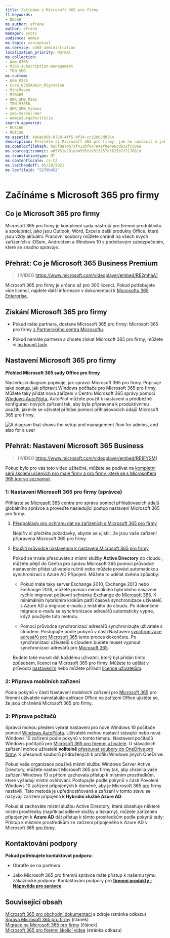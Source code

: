 ```yaml
---
title: Začínáme s Microsoft 365 pro firmy
f1.keywords:
- NOCSH
ms.author: efrene
author: efrene
manager: scotv
audience: Admin
ms.topic: conceptual
ms.service: o365-administration
localization_priority: Normal
ms.collection:
- Adm_O365
- M365-subscription-management
- TRN_SMB
ms.custom:
- Adm_O365
- Core_O365Admin_Migration
- MiniMaven
- MSB365
- OKR_SMB_M365
- TRN_M365B
- OKR_SMB_Videos
- seo-marvel-mar
- AdminSurgePortfolio
search.appverid:
- BCS160
- MET150
ms.assetid: 496e690b-b75d-4ff5-bf34-cc32905d0364
description: Přečtěte si Microsoft 365 pro firmy, jak ho nastavit a jak připravit zařízení a počítače uživatelů, aby se zajistilo, že jsou chráněná Microsoft 365 pro firmy.
ms.openlocfilehash: be5f0e74b71f412bf647e4ef0e496cd932fc306a
ms.sourcegitcommit: a05f61a291eb4595fa9313757a3815b7f217681d
ms.translationtype: MT
ms.contentlocale: cs-CZ
ms.lasthandoff: 05/29/2021
ms.locfileid: "52706452"
---
```

# <a name="get-started-with-microsoft-365-for-business"></a>Začínáme s Microsoft 365 pro firmy

## <a name="what-is-microsoft-365-for-business"></a>Co je Microsoft 365 pro firmy

Microsoft 365 pro firmy je komplexní sada nástrojů pro firemní produktivitu a spolupráci, jako jsou Outlook, Word, Excel a další produkty Office, které jsou vždy aktuální. Pracovní soubory můžete chránit na všech svých zařízeních s iOSem, Androidem a Windows 10 s podnikovým zabezpečením, které se snadno spravuje.

## <a name="watch-what-is-microsoft-365-business-premium"></a>Přehrát: Co je Microsoft 365 Business Premium

> [!VIDEO https://www.microsoft.com/videoplayer/embed/RE2mhaA] 
  
Microsoft 365 pro firmy je určeno až pro 300 licencí. Pokud potřebujete více licencí, najdete další informace v dokumentaci k [Microsoftu 365 Enterprise](../enterprise/index.yml). 
  
## <a name="get-microsoft-365-for-business"></a>Získání Microsoft 365 pro firmy

- Pokud máte partnera, dostane Microsoft 365 pro firmy: Microsoft 365 pro firmy [z Partnerského centra Microsoftu](get-microsoft-365-business.md).
    
- Pokud nemáte partnera a chcete získat Microsoft 365 pro firmy, můžete si [ho koupit tady](https://www.microsoft.com/microsoft-365/business).
    
## <a name="set-up-microsoft-365-for-business"></a>Nastavení Microsoft 365 pro firmy

 **Přehled Microsoft 365 sady Office pro firmy**
  
Následující diagram popisuje, jak správci Microsoft 365 pro firmy. Popisuje také postup, jak připravit Windows počítače pro Microsoft 365 pro firmy. Můžete taky přidat nová zařízení v Centru Microsoft 365 správy pomocí [Windows AutoPilota.](add-autopilot-devices-and-profile.md) AutoPilot můžete použít k nastavení a předběžné konfiguraci nových zařízení tak, aby byla připravená k produktivnímu použití, jakmile se uživatel přihlásí pomocí přihlašovacích údajů Microsoft 365 pro firmy.
  
![A diagram that shows the setup and management flow for admins, and also for a user](../media/249f81fc-7e79-44c7-8425-3a0b7b651c3b.png)

## <a name="watch-set-up-microsoft-365-business"></a>Přehrát: Nastavení Microsoft 365 Business

> [!VIDEO https://www.microsoft.com/videoplayer/embed/RE1FYSM] 

Pokud bylo pro vás toto video užitečné, můžete se podívat na [kompletní sérii školení určených pro malé firmy a pro firmy, které se s Microsoftem 365 teprve seznamují](../business-video/index.yml).

  
### <a name="1-set-up-microsoft-365-for-business-admin"></a>1: Nastavení Microsoft 365 pro firmy (správce)

Přihlaste se [Microsoft 365](https://portal.office.com/adminportal/home) centra pro správu pomocí přihlašovacích údajů globálního správce a proveďte následující postup nastavení Microsoft 365 pro firmy. 
  
1. [Předpoklady pro ochranu dat na zařízeních s Microsoft 365 pro firmy](pre-requisites-for-data-protection.md)
    
    Nejdřív si přečtěte požadavky, abyste se ujistili, že jsou vaše zařízení připravená Microsoft 365 pro firmy.
    
2. [Použití průvodce nastavením k nastavení Microsoft 365 pro firmy](set-up.md)
    
    Pokud se trvale přesouváte z místní služby **Active Directory** do cloudu , můžete přejít do Centra pro správu Microsoft 365 pomocí průvodce nastavením přidat uživatele ručně nebo můžete provést automatickou synchronizaci s Azure AD Připojení. Můžete to udělat dvěma způsoby: 
    
    - Pokud máte taky server Exchange 2010, Exchange 2013 nebo Exchange 2016, můžete pomocí minimálního hybridního nasazení rychle migrovat poštovní schránky Exchange do [Microsoft 365](/Exchange/mailbox-migration/use-minimal-hybrid-to-quickly-migrate). K minimálním hybridním krokům patří časová synchronizace uživatelů s Azure AD a migrace e-mailu z místního do cloudu. Po dokončení migrace e-mailu se synchronizace adresářů automaticky vypne, když použijete tuto metodu.
    
    - Pomocí průvodce synchronizací adresářů synchronizujte uživatele s cloudem. Postupujte podle pokynů v části Nastavení [synchronizace adresářů pro Microsoft 365](../enterprise/set-up-directory-synchronization.md) tento proces dokončete. Po synchronizaci uživatelů s cloudem budete muset vypnout synchronizaci adresářů pro [Microsoft 365](../enterprise/turn-off-directory-synchronization.md).
    
    Budete také muset dát každému uživateli, který byl přidán tímto způsobem, licenci na Microsoft 365 pro firmy. Můžete to udělat v průvodci [nastavením](set-up.md) nebo můžete přiřadit [licence uživatelům](../admin/manage/assign-licenses-to-users.md).
    
### <a name="2-prepare-mobile-devices"></a>2: Příprava mobilních zařízení

Podle pokynů v části Nastavení mobilních zařízení pro [Microsoft 365](set-up-mobile-devices.md) pro firemní uživatele nainstalujte aplikace Office na zařízení Office ujistěte se, že jsou chráněná Microsoft 365 pro firmy. 
  
### <a name="3-prepare-pcs"></a>3: Příprava počítačů

Správci mohou předem vybrat nastavení pro nové Windows 10 počítače pomocí [Windows AutoPilota](add-autopilot-devices-and-profile.md). Uživatelé mohou nastavit stávající nebo nová Windows 10 zařízení podle pokynů v tomto tématu: Nastavení počítačů Windows počítačů pro [Microsoft 365 pro firemní uživatele](set-up-windows-devices.md). U stávajících zařízení mohou uživatelé **volitelně** [přesouvat soubory do OneDrive pro firmy](move-files-to-onedrive.md). K přesunutí souborů přidružených k profilu Windows jiných OneDrive.
  
Pokud vaše organizace používá místní službu Windows Server Active Directory, můžete nastavit Microsoft 365 pro firmy tak, aby chránila vaše zařízení Windows 10 a přitom zachovala přístup k místním prostředkům, které vyžadují místní ověřování. Postupujte podle pokynů v části Povolení Windows 10 zařízení připojených k doméně, aby je Microsoft 365 [pro](manage-windows-devices.md) firmy nastavili. Tato metoda je upřednostňovaná a zařízení v tomto stavu se nazývají zařízení připojená **k Hybridní službě Azure AD**. 
  
Pokud si zachováte místní službu Active Directory, která obsahuje některé místní prostředky (například sdílené složky a tiskárny), můžete zařízením připojeným k **Azure AD** dát přístup k těmto prostředkům podle pokynů tady: Přístup k místním prostředkům ze zařízení připojeného k Azure AD v Microsoft 365 [pro firmy](access-resources.md).
  
  
## <a name="contact-support"></a>Kontaktování podpory

 **Pokud potřebujete kontaktovat podporu:**
  
- Obraťte se na partnera.
    
- Jako Microsoft 365 pro firemní správce máte přístup k našemu týmu zákaznické podpory: Kontaktování podpory pro **[firemní produkty - Nápověda pro správce](../business-video/get-help-support.md)**
    
## <a name="related-content"></a>Související obsah

[Microsoft 365 pro obchodní dokumentaci](./index.yml) a zdroje (stránka odkazu)\
[Správa Microsoft 365 pro firmy](manage.md) (článek)\
[Migrace na Microsoft 365 pro firmy](migrate-to-microsoft-365-business.md) (článek)\
[Microsoft 365 pro firemní školicí videa](../business-video/index.yml) (stránka odkazu)